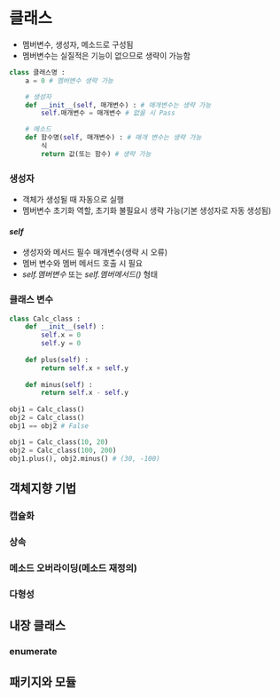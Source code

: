 # 클래스

- 멤버변수, 생성자, 메소드로 구성됨
- 멤버변수는 실질적은 기능이 없으므로 생략이 가능함

```python
class 클래스명 :
    a = 0 # 멤버변수 생략 가능

    # 생성자
    def __init__(self, 매개변수) : # 매개변수는 생략 가능
        self.매개변수 = 매개변수 # 없을 시 Pass

    # 메소드
    def 함수명(self, 매개변수) : # 매개 변수는 생략 가능
        식
        return 값(또는 함수) # 생략 가능
```
### 생성자
- 객체가 생성될 때 자동으로 실행
- 멤버변수 초기화 역할, 초기화 불필요시 생략 가능(기본 생성자로 자동 생성됨)

#### *self*
- 생성자와 메서드 필수 매개변수(생략 시 오류)
- 멤버 변수와 멤버 메서드 호출 시 필요
- *self.멤버변수* 또는 *self.멤버메서드()* 형태

### 클래스 변수

```python
class Calc_class :
    def __init__(self) :
        self.x = 0
        self.y = 0
        
    def plus(self) :
        return self.x + self.y
    
    def minus(self) :
        return self.x - self.y
    
obj1 = Calc_class()
obj2 = Calc_class()
obj1 == obj2 # False
```

```python
obj1 = Calc_class(10, 20)
obj2 = Calc_class(100, 200)
obj1.plus(), obj2.minus() # (30, -100)
```

## 객체지향 기법
### 캡슐화

### 상속

### 메소드 오버라이딩(메소드 재정의)

### 다형성

## 내장 클래스

### enumerate

## 패키지와 모듈
